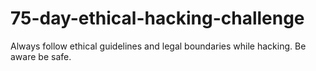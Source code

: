 # 75-day-ethical-hacking-challenge
Always follow ethical guidelines and legal boundaries while hacking. Be aware be safe.
